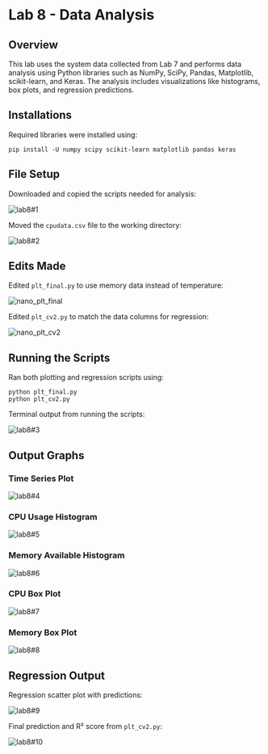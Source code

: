 # Lab 8 - Data Analysis

## Overview

This lab uses the system data collected from Lab 7 and performs data analysis using Python libraries such as NumPy, SciPy, Pandas, Matplotlib, scikit-learn, and Keras. The analysis includes visualizations like histograms, box plots, and regression predictions.

## Installations

Required libraries were installed using:

```
pip install -U numpy scipy scikit-learn matplotlib pandas keras
```

## File Setup

Downloaded and copied the scripts needed for analysis:

![lab8#1](https://github.com/acana68/Engineering-Design-VI/blob/main/Lab8/lab8%231.png?raw=true)

Moved the `cpudata.csv` file to the working directory:

![lab8#2](https://github.com/acana68/Engineering-Design-VI/blob/main/Lab8/lab8%232.png?raw=true)

## Edits Made

Edited `plt_final.py` to use memory data instead of temperature:

![nano_plt_final](https://github.com/acana68/Engineering-Design-VI/blob/main/Lab8/nano_plt_final.png?raw=true)

Edited `plt_cv2.py` to match the data columns for regression:

![nano_plt_cv2](https://github.com/acana68/Engineering-Design-VI/blob/main/Lab8/nano_plt_cv2.png?raw=true)

## Running the Scripts

Ran both plotting and regression scripts using:

```
python plt_final.py
python plt_cv2.py
```

Terminal output from running the scripts:

![lab8#3](https://github.com/acana68/Engineering-Design-VI/blob/main/Lab8/lab8%233.png?raw=true)

## Output Graphs

### Time Series Plot

![lab8#4](https://github.com/acana68/Engineering-Design-VI/blob/main/Lab8/lab8%234.png?raw=true)

### CPU Usage Histogram

![lab8#5](https://github.com/acana68/Engineering-Design-VI/blob/main/Lab8/lab8%235.png?raw=true)

### Memory Available Histogram

![lab8#6](https://github.com/acana68/Engineering-Design-VI/blob/main/Lab8/lab8%236.png?raw=true)

### CPU Box Plot

![lab8#7](https://github.com/acana68/Engineering-Design-VI/blob/main/Lab8/lab8%237.png?raw=true)

### Memory Box Plot

![lab8#8](https://github.com/acana68/Engineering-Design-VI/blob/main/Lab8/lab8%238.png?raw=true)

## Regression Output

Regression scatter plot with predictions:

![lab8#9](https://github.com/acana68/Engineering-Design-VI/blob/main/Lab8/lab8%239.png?raw=true)

Final prediction and R² score from `plt_cv2.py`:

![lab8#10](https://github.com/acana68/Engineering-Design-VI/blob/main/Lab8/lab8%2310.png?raw=true)
